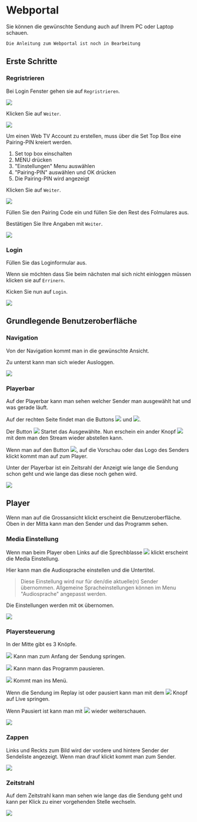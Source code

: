 # Webportal

Sie können die gewünschte Sendung auch auf Ihrem PC oder Laptop schauen.

    Die Anleitung zum Webportal ist noch in Bearbeitung

## Erste Schritte

### Regristrieren

Bei Login Fenster gehen sie auf `Regristrieren`.

![](../img/web/Login_Regristrieren.png)

Klicken Sie auf `Weiter`.

![](../img/web/Login_Regristrieren1.png)

Um einen Web TV Account zu erstellen, muss über die Set Top Box eine Pairing-PIN kreiert werden.

1. Set top box einschalten
2. MENU drücken
3. "Einstellungen" Menu auswählen
4. "Pairing-PIN" auswählen und OK drücken
5. Die Pairing-PIN wird angezeigt

Klicken Sie auf `Weiter`.

![](../img/web/Login_Regristrieren2.png)

Füllen Sie den Pairing Code ein und füllen Sie den Rest des Folmulares aus.

Bestätigen Sie Ihre Angaben mit `Weiter`.

![](../img/web/Login_Regristrieren3.png)

### Login

Füllen Sie das Loginformular aus.

Wenn sie möchten dass Sie beim nächsten mal sich nicht einloggen müssen klicken sie auf `Errinern`.

Kicken Sie nun auf `Login`.

![](../img/web/Login_Login.png)

## Grundlegende Benutzeroberfläche

### Navigation

Von der Navigation kommt man in die gewünschte Ansicht.

Zu unterst kann man sich wieder Ausloggen.

![](../img/web/Navigation.png)

### Playerbar

Auf der Playerbar kann man sehen welcher Sender man ausgewählt hat und was gerade läuft.

Auf der rechten Seite findet man die Buttons ![](../img/web/play.png) und ![](../img/web/fullscreen.png).

Der Button ![](../img/web/play.png) Startet das Ausgewählte. Nun erschein ein ander Knopf ![](../img/web/stop.png) mit dem man den Stream wieder abstellen kann.

Wenn man auf den Button ![](../img/web/fullscreen.png), auf die Vorschau oder das Logo des Senders klickt kommt man auf zum Player.

Unter der Playerbar ist ein Zeitsrahl der Anzeigt wie lange die Sendung schon geht und wie lange das diese noch gehen wird.

![](../img/web/Playbar.png)

## Player

Wenn man auf die Grossansicht klickt erscheint die Benutzeroberfläche. Oben in der Mitta kann man den Sender und das Programm sehen.

### Media Einstellung

Wenn man beim Player oben Links auf die Sprechblasse ![](../img/web/mediaEinst.png) klickt erscheint die Media Einstellung.

Hier kann man die Audiosprache einstellen und die Untertitel.

> Diese Einstellung wird nur für den/die aktuelle(n) Sender übernommen. Allgemeine Spracheinstellungen können im Menu "Audiosprache" angepasst werden.

Die Einstellungen werden mit `OK` übernomen.

![](../img/web/mediaeinstellung.png)

### Playersteuerung

In der Mitte gibt es 3 Knöpfe.

![](../img/web/to-start.png) Kann man zum Anfang der Sendung springen.

![](../img/web/stop.png) Kann mann das Programm pausieren.

![](../img/web/screen-min.png) Kommt man ins Menü.

Wenn die Sendung im Replay ist oder pausiert kann man mit dem ![](../img/web/backtolive.png) Knopf auf Live springen.

Wenn Pausiert ist kann man mit ![](../img/web/start.png) wieder weiterschauen.

![](../img/web/player.png)

### Zappen

Links und Reckts zum Bild wird der vordere und hintere Sender der Sendeliste angezeigt. Wenn man drauf klickt kommt man zum Sender.

![](../img/web/player_zappen.png)

### Zeitstrahl

Auf dem Zeitstrahl kann man sehen wie lange das die Sendung geht und kann per Klick zu einer vorgehenden Stelle wechseln.

![](../img/web/player_zeit.png)